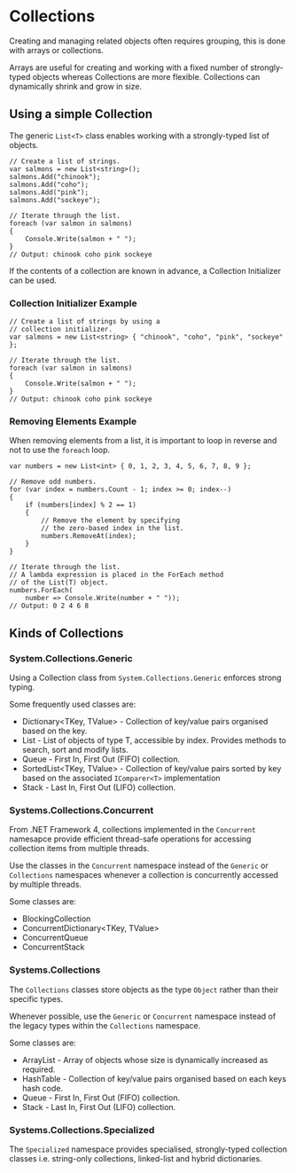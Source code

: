 # Collections
Creating and managing related objects often requires grouping, this is done with arrays or collections.

Arrays are useful for creating and working with a fixed number of strongly-typed objects whereas Collections are more flexible. Collections can
dynamically shrink and grow in size.

## Using a simple Collection
The generic `List<T>` class enables working with a strongly-typed list of objects.
```
// Create a list of strings.
var salmons = new List<string>();
salmons.Add("chinook");
salmons.Add("coho");
salmons.Add("pink");
salmons.Add("sockeye");

// Iterate through the list.
foreach (var salmon in salmons)
{
    Console.Write(salmon + " ");
}
// Output: chinook coho pink sockeye
```

If the contents of a collection are known in advance, a Collection Initializer can be used.

### Collection Initializer Example
```
// Create a list of strings by using a
// collection initializer.
var salmons = new List<string> { "chinook", "coho", "pink", "sockeye" };

// Iterate through the list.
foreach (var salmon in salmons)
{
    Console.Write(salmon + " ");
}
// Output: chinook coho pink sockeye
```

### Removing Elements Example
When removing elements from a list, it is important to loop in reverse and not to use the `foreach` loop.
```
var numbers = new List<int> { 0, 1, 2, 3, 4, 5, 6, 7, 8, 9 };

// Remove odd numbers.
for (var index = numbers.Count - 1; index >= 0; index--)
{
    if (numbers[index] % 2 == 1)
    {
        // Remove the element by specifying
        // the zero-based index in the list.
        numbers.RemoveAt(index);
    }
}

// Iterate through the list.
// A lambda expression is placed in the ForEach method
// of the List(T) object.
numbers.ForEach(
    number => Console.Write(number + " "));
// Output: 0 2 4 6 8
```

## Kinds of Collections
### System.Collections.Generic
Using a Collection class from `System.Collections.Generic` enforces strong typing.

Some frequently used classes are:
- Dictionary<TKey, TValue>          - Collection of key/value pairs organised based on the key.
- List<T>                           - List of objects of type T, accessible by index. Provides methods to search, sort and modify lists.
- Queue<T>                          - First In, First Out (FIFO) collection.
- SortedList<TKey, TValue>          - Collection of key/value pairs sorted by key based on the associated `IComparer<T>` implementation
- Stack<T>                          - Last In, First Out (LIFO) collection.

### Systems.Collections.Concurrent
From .NET Framework 4, collections implemented in the `Concurrent` namesapce provide efficient thread-safe operations
for accessing collection items from multiple threads.

Use the classes in the `Concurrent` namespace instead of the `Generic` or `Collections` namespaces whenever a collection is concurrently accessed
by multiple threads.

Some classes are:
- BlockingCollection<T>
- ConcurrentDictionary<TKey, TValue>
- ConcurrentQueue<T>
- ConcurrentStack<T>

### Systems.Collections
The `Collections` classes store objects as the type `Object` rather than their specific types.

Whenever possible, use the `Generic` or `Concurrent` namespace instead of the legacy types
within the `Collections` namespace.

Some classes are:
- ArrayList                         - Array of objects whose size is dynamically increased as required.
- HashTable                         - Collection of key/value pairs organised based on each keys hash code.
- Queue                             - First In, First Out (FIFO) collection.
- Stack                             - Last In, First Out (LIFO) collection.

### Systems.Collections.Specialized
The `Specialized` namespace provides specialised, strongly-typed collection classes i.e. string-only collections, linked-list and hybrid dictionaries.